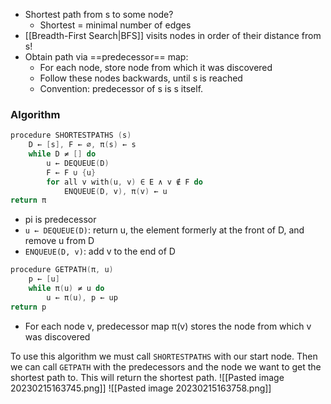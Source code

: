- Shortest path from s to some node?  
	- Shortest = minimal number of edges  
- [[Breadth-First Search|BFS]] visits nodes in order of their distance from s!  
- Obtain path via ==predecessor== map:  
	- For each node, store node from which it was discovered  
	- Follow these nodes backwards, until s is reached  
	- Convention: predecessor of s is s itself.

### Algorithm
```C
procedure SHORTESTPATHS (s)  
	D ← [s], F ← ∅, π(s) ← s  
	while D ≠ [] do  
		u ← DEQUEUE(D)  
		F ← F ∪ {u}  
		for all v with(u, v) ∈ E ∧ v ∉ F do  
			ENQUEUE(D, v), π(v) ← u  
return π
```
- pi is predecessor
- `u ← DEQUEUE(D)`: return u, the element formerly at the front of D, and remove u from D
- `ENQUEUE(D, v)`: add v to the end of D

```c
procedure GETPATH(π, u)  
	p ← [u]  
	while π(u) ≠ u do  
		u ← π(u), p ← up  
return p
```
- For each node v, predecessor map π(v) stores the node from which v was discovered

To use this algorithm we must call `SHORTESTPATHS` with our start node. Then we can call `GETPATH` with the predecessors and the node we want to get the shortest path to. This will return the shortest path.
![[Pasted image 20230215163745.png]]
![[Pasted image 20230215163758.png]]
